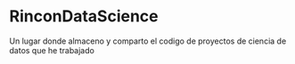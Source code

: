# RinconDataScience
Un lugar donde almaceno y comparto el codigo de proyectos de ciencia de datos que he trabajado
